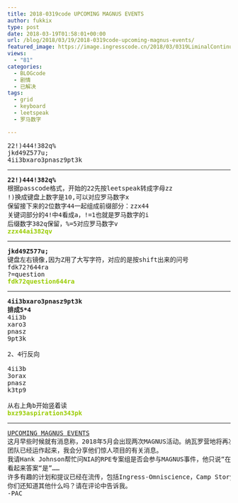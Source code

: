```yaml
---
title: 2018-0319code UPCOMING MAGNUS EVENTS
author: fukkix
type: post
date: 2018-03-19T01:58:01+00:00
url: /blog/2018/03/19/2018-0319code-upcoming-magnus-events/
featured_image: https://image.ingresscode.cn/2018/03/0319LiminalContinuum.jpg?x-oss-process=image/resize,m_fill,w_700,h_220
views:
  - "81"
categories:
  - BLOGcode
  - 剧情
  - 已解决
tags:
  - grid
  - keyboard
  - leetspeak
  - 罗马数字

---
```

<pre>22!)444!382q%
jkd49Z577u;
4ii3bxaro3pnasz9pt3k<!--more--></pre>

* * *

<pre><strong>22!)444!382q%</strong>
根据passcode格式，开始的22先按leetspeak转成字母zz
!)换成键盘上数字是10,可以对应罗马数字x
保留接下来的2位数字44一起组成前缀部分：zzx44
关键词部分的4!中4看成a，!=1也就是罗马数字的i
后缀数字382q保留，%=5对应罗马数字v
<span style="color: #99cc00;"><strong>zzx44ai382qv</strong></span></pre>

* * *

<pre><strong>jkd49Z577u;</strong>
键盘左右镜像,因为Z用了大写字符，对应的是按shift出来的问号
fdk72?644ra
?=question
<span style="color: #99cc00;"><strong>fdk72question644ra</strong></span></pre>

* * *

<pre><strong>4ii3bxaro3pnasz9pt3k
排成5*4
</strong>4ii3b
xaro3
pnasz
9pt3k

2、4行反向

4ii3b
3orax
pnasz
k3tp9

从右上角b开始竖着读
<span style="color: #99cc00;"><strong>bxz93aspiration343pk</strong></span></pre>

* * *

<pre><a href="http://investigate.ingress.com/2018/03/19/upcoming-magnus-events/">UPCOMING MAGNUS EVENTS</a>
这月早些时候就有消息称，2018年5月会出现两次MAGNUS活动。纳瓦罗营地将再次充满创作的潜力——而今年，这股能量会跨越大西洋，进入德国格尔滕多夫(Geltendorf)的Schloss Kaltenberg。
团队已经运作起来，我会分享他们惊人项目的有关消息。
我请Hank Johnson帮忙问NIA的RPE专案组是否会参与MAGNUS事件，他只说“在大西洋的左右两岸，研究的潜力都非常高。”
看起来答案“是”……
许多有趣的计划和提议已经在流传，包括Ingress-Omniscience，Camp Storyteller，以及去年Luminescent Heart的创造者带来的一个叫Liminal Continuum的项目。
你们还知道其他什么吗？请在评论中告诉我。
-PAC
</pre>

<pre></pre>